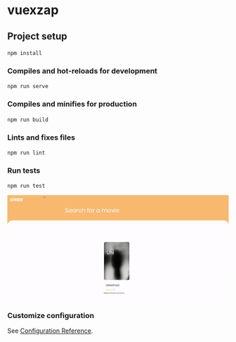 # vuexzap

## Project setup
```
npm install
```

### Compiles and hot-reloads for development
```
npm run serve
```

### Compiles and minifies for production
```
npm run build
```

### Lints and fixes files
```
npm run lint
```

### Run tests
```
npm run test
```

![](xoxo.gif)

### Customize configuration
See [Configuration Reference](https://cli.vuejs.org/config/).
